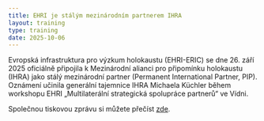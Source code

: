 ```yaml
---
title: EHRI je stálým mezinárodním partnerem IHRA
layout: training
type: training
date: 2025-10-06
---
```


Evropská infrastruktura pro výzkum holokaustu (EHRI-ERIC) se dne 26. září 2025 oficiálně připojila k Mezinárodní alianci pro připomínku holokaustu (IHRA) jako stálý mezinárodní partner (Permanent International Partner, PIP). Oznámení učinila generální tajemnice IHRA Michaela Küchler během workshopu EHRI „Multilaterální strategická spolupráce partnerů“ ve Vídni.

Společnou tiskovou zprávu si můžete přečíst [zde](https://www.ehri-project.eu/ehri-eric-joins-ihra-as-permanent-international-partner).


